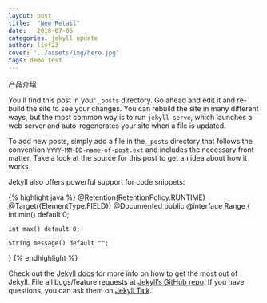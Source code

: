 ```yaml
---
layout: post
title:  "New Retail"
date:   2018-07-05
categories: jekyll update
author: liyf23
cover: '../assets/img/hero.jpg'
tags: demo test
---
```


产品介绍

You’ll find this post in your `_posts` directory. Go ahead and edit it and re-build the site to see your changes. You can rebuild the site in many different ways, but the most common way is to run `jekyll serve`, which launches a web server and auto-regenerates your site when a file is updated.

To add new posts, simply add a file in the `_posts` directory that follows the convention `YYYY-MM-DD-name-of-post.ext` and includes the necessary front matter. Take a look at the source for this post to get an idea about how it works.

Jekyll also offers powerful support for code snippets:

{% highlight java %}
@Retention(RetentionPolicy.RUNTIME)
@Target({ElementType.FIELD})
@Documented
public @interface Range {
    int min() default 0;

    int max() default 0;

    String message() default "";
}
{% endhighlight %}

Check out the [Jekyll docs][jekyll-docs] for more info on how to get the most out of Jekyll. File all bugs/feature requests at [Jekyll’s GitHub repo][jekyll-gh]. If you have questions, you can ask them on [Jekyll Talk][jekyll-talk].

[jekyll-docs]: https://jekyllrb.com/docs/home
[jekyll-gh]:   https://github.com/jekyll/jekyll
[jekyll-talk]: https://talk.jekyllrb.com/
